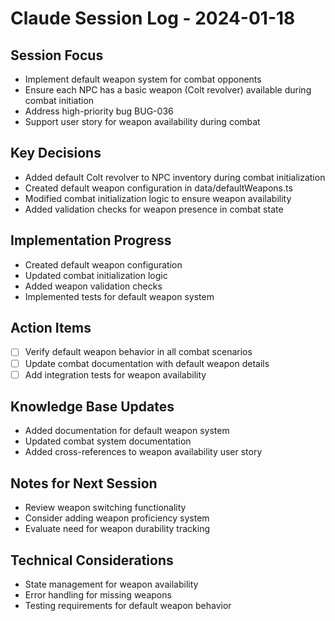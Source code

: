 # Claude Session Log - 2024-01-18

## Session Focus
- Implement default weapon system for combat opponents
- Ensure each NPC has a basic weapon (Colt revolver) available during combat initiation
- Address high-priority bug BUG-036
- Support user story for weapon availability during combat

## Key Decisions
- Added default Colt revolver to NPC inventory during combat initialization
- Created default weapon configuration in data/defaultWeapons.ts
- Modified combat initialization logic to ensure weapon availability
- Added validation checks for weapon presence in combat state

## Implementation Progress
- Created default weapon configuration
- Updated combat initialization logic
- Added weapon validation checks
- Implemented tests for default weapon system

## Action Items
- [ ] Verify default weapon behavior in all combat scenarios
- [ ] Update combat documentation with default weapon details
- [ ] Add integration tests for weapon availability

## Knowledge Base Updates
- Added documentation for default weapon system
- Updated combat system documentation
- Added cross-references to weapon availability user story

## Notes for Next Session
- Review weapon switching functionality
- Consider adding weapon proficiency system
- Evaluate need for weapon durability tracking

## Technical Considerations
- State management for weapon availability
- Error handling for missing weapons
- Testing requirements for default weapon behavior
